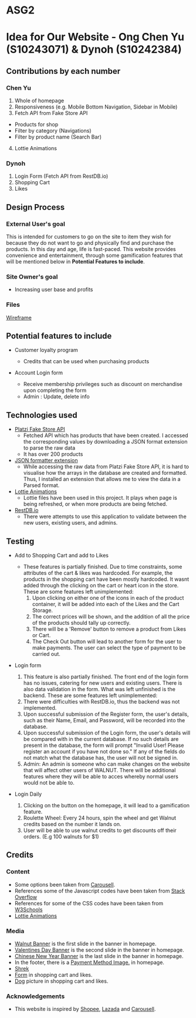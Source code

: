 # ASG2

<h1>Idea for Our Website - Ong Chen Yu (S10243071) & Dynoh (S10242384) </h1>

## Contributions by each number

### Chen Yu
1. Whole of homepage
2. Responsiveness (e.g. Mobile Bottom Navigation, Sidebar in Mobile)
3. Fetch API from Fake Store API
 - Products for shop
 - Filter by category (Navigations)
 - Filter by product name (Search Bar)
4. Lottie Animations

### Dynoh
1. Login Form (Fetch API from RestDB.io)
2. Shopping Cart
3. Likes


## Design Process

### External User's goal

This is intended for customers to go on the site to item they wish for because they do not want to go and physically find and purchase the products. In this day and age, life is fast-paced. This website provides convenience and entertainment, through some gamification features that will be mentioned below in <b>Potential Features to include</b>.

### Site Owner's goal
- Increasing user base and profits

### Files
[Wireframe](ID_ASG2_T05_Group7_Wireframe.xd)

## Potential features to include

- Customer loyalty program
  - Credits that can be used when purchasing products

- Account Login form
  - Receive membership privileges such as discount on merchandise upon completing the form
  - Admin : Update, delete info

## Technologies used
- [Platzi Fake Store API](https://fakeapi.platzi.com/)
  - Fetched API which has products that have been created. I accessed the corresponding values by downloading a JSON format extension to parse the raw data
  - It has over 200 products
- [JSON formatter extension](https://chrome.google.com/webstore/detail/json-formatter/bcjindcccaagfpapjjmafapmmgkkhgoa?hl=en)
  - While accessing the raw data from Platzi Fake Store API, it is hard to visualise how the arrays in the database are created and formatted. Thus, I installed an extension that allows me to view the data in a Parsed format.
- [Lottie Animations](https://lottiefiles.com/search?q=loading&category=animations&animations-sort=popular)
  - Lottie files have been used in this project. It plays when page is being refreshed, or when more products are being fetched.
- [RestDB.io](https://restdb.io/)
  - There were attempts to use this application to validate between the new users, existing users, and admins.


## Testing
- Add to Shopping Cart and add to Likes
  - These features is partially finished. Due to time constraints, some attributes of the cart & likes was hardcoded. For example, the products in the shopping cart have been mostly hardcoded. It wasnt added through the  clicking on the cart or heart icon in the store. These are some features left unimplemented:
    1. Upon clicking on either one of the icons in each of the product container, it will be added into each of the Likes and the Cart Storage.
    2. The correct prices will be shown, and the addition of all the price of the products should tally up correctly.
    3. There will be a 'Remove' button to remove a product from Likes or Cart.
    4. The Check Out button will lead to another form for the user to make payments. The user can select the type of payment to be carried out.
    
    
- Login form 
  1. This feature is also partially finished. The front end of the login form has no issues, catering for new users and existing users. There is also data validation in the form. What was left unfinished is the backend. These are some features left unimplemented:
  2. There were difficulties with RestDB.io, thus the backend was not implemented.
  3. Upon successful submission of the Register form, the user's details, such as their Name, Email, and Password, will be recorded into the database.
  4. Upon successful submission of the Login form, the user's details will be compared with in the current database. If no such details are present in the database, the form will prompt "Invalid User! Please register an account if you have not done so." If any of the fields do not match what the database has, the user will not be signed in.  
  5. Admin: An admin is someone who can make changes on the website that will affect other users of WALNUT. There will be additional features where they will be able to acces whereby normal users would not be able to.

- Login Daily
  1. Clicking on the button on the homepage, it will lead to a gamification feature.
  2. Roulette Wheel: Every 24 hours, spin the wheel and get Walnut credits based on the number it lands on.
  3. User will be able to use walnut credits to get discounts off their orders. (E.g 100 walnuts for $1)

## Credits

### Content
- Some options been taken from [Carousell](https://www.carousell.sg/).
- References some of the Javascript codes have been taken from [Stack Overflow](https://stackoverflow.com/)
- References for some of the CSS codes have been taken from [W3Schools](https://www.w3schools.com/)
- [Lottie Animations](https://lottiefiles.com/search?q=loading&category=animations&animations-sort=popular)


### Media
- [Walnut Banner](https://pngtree.com/) is the first slide in the banner in homepage.
- [Valentines Day Banner](https://stock.adobe.com/sg) is the second slide in the banner in homepage.
- [Chinese New Year Banner](https://www.dreamstime.com/) is the last slide in the banner in homepage.
- In the footer, there is a [Payment Method Image.](https://help.zazzle.com/hc/en-us/articles/220639167-What-Payment-Methods-Are-Accepted-on-Zazzle-) in homepage.
- [Shrek](https://www.pngitem.com/pimgs/m/184-1845412_shrek-meme-png-transparent-png.png)
- [Form](https://www.pdffiller.com/preview/30/398/30398523.png) in shopping cart and likes.
- [Dog](https://i.pinimg.com/736x/e8/cc/7a/e8cc7ab3f5811fc222975f271245f661.jpg) picture in shopping cart and likes.


### Acknowledgements
- This website is inspired by [Shopee](https://shopee.sg/), [Lazada](https://www.lazada.sg/) and [Carousell](https://www.carousell.sg/).

